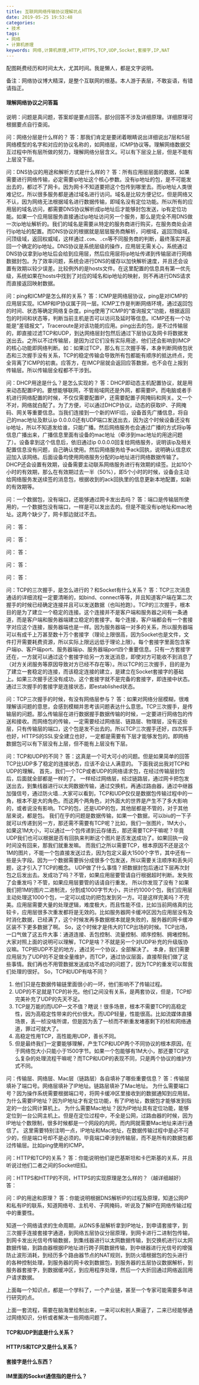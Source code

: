 ```yaml
---
title: 互联网网络传输协议理解坑点
date: 2019-05-25 19:53:48
categories:
- 技术
tags:
- 网络
- 计算机原理
keywords: 网络,计算机原理,HTTP,HTTPS,TCP,UDP,Socket,套接字,IP,NAT
---
```


配图耗费经历和时间太大，尤其时间。我是懒人，都是文字说明。

备注：网络协议博大精深，是整个互联网的根基。本人游于表层，不敢妄语，有错请指正。

#### 理解网络协议之问答篇

说明：问题是真问题，答案却是要点回答。部分回答不涉及详细原理。详细原理可根据要点自行查阅。

问：网络分层是什么样的？
答：那我们肯定是要闭着眼睛说出详细说出7层和5层网络模型的名字和对应的协议名称的，如网络层，ICMP协议等。理解网络数据交互过程中所有层所做的努力，理解网络分层含义。可以有下层没上层，但是不能有上层没下层。

问：DNS协议的用途和解析方式是什么样的？
答：所有应用层层面的数据，如果需要进行网络传输，必定需要ip地址这个核心参数。没有ip地址的包，是不可能发出去的，都过不了网卡。因为网卡不知道要把这个包传到哪里去。而ip地址人类很难记忆，所以很多服务都是通过域名进行访问。域名是比较方便记忆，但是网络又不认，因为网络无法根据域名进行数据传输，即域名没有定位功能。所以所有的应用层的域名访问，都需要DNS协议解析成ip地址后才能够封包发送，ip有定位功能。如果一个应用层服务直接通过ip地址访问另一个服务，那么是完全不用DNS做一次ip地址解析的。我们的域名是需要从特定的服务商进行购买，在服务商处会进行ip地址的配置。而DNS协议的根据就是层层服务商解析，问根域，返回顶级域，问顶级域，返回权威域，这样通过`.com`、`.cn`等不同服务商的判断，最终落实并返回一个确定的ip地址。DNS协议是系统层级的操作，应用层无需关心，系统通过DNS协议拿到ip地址后会给到应用层，然后应用层将ip地址传递到传输层进行网络数据封包。为了效率问题，系统会进行DNS的缓存以加快解析速度，并且还会设置有效期以较少误差。比较例外的是hosts文件。在这里配置的信息具有第一优先级，系统如果在hosts中找到了对应的域名和ip地址的映射，则不再进行DNS请求而直接返回映射数据。

<!-- more -->
问：ping和ICMP是怎么样的关系？
答：ICMP是网络层协议，ping是对ICMP的应用层实现。ICMP和IP协议属于同一层。ICMP工作是判断网络环境，通过返回包的时间、状态等确定网络复杂度。ping使用了ICMP的“查询报文”功能，根据返回包的时间和状态等，判断当前主机是否可以访问及延时等信息。ICMP还有一个功能是“差错报文”，Traceroute是对该功能的应用。ping出去的包，是不过传输层的，即直接过滤TCP和UDP，到达网络层封包然后通过下层协议及网卡将数据发送出去。之所以不过传输层，是因为过它们没有实际用途，他们还会影响到IMCP的核心功能即网络判断。如：如果过TCP，那么有三次握手等，本身判断网络包状态和三次握手没有关系，TCP的稳定传输会导致所有包都能有顺序的抵达终点，完全背离了ICMP的初衷。应答方，在IMCP层就会返回应答数据，也不会在上报到传输层。所以传输层全程都不干涉到。

问：DHCP用途是什么？是怎么实现的？
答：DHCP即动态主机配置协议，就是用来动态配置IP的。要想能够联网，不管局域网还是外网，都需要IP。而电脑或者手机进行网络配置的时候，不仅仅需要配置IP，还需要配置子网掩码和网关。又一个不对，网络就白配了。为了方便，可以通过DHCP协议，动态的获取IP、子网掩码、网关等重要信息。当我们连接到一个新的WIFI后，设备首先广播信息，将自己的mac地址及默认ip 0.0.0.0还有UDP端口发送出去，因为这个时候设备还没有ip地址，所以不知道发给谁，只能广播。然后网络服务也会通过广播的方式将ip等信息广播出来，广播信息里面有设备的mac地址（牵涉到mac地址的用途问题了）。设备拿到这个信息后，依旧通过ip 0.0.0.0回复给网络服务，说明该ip及相关配置信息没有问题，自己确认使用。然后网络服务给予ack回执，说明确认信息欢迎加入该网络。后面设备均使用网络服务分配的ip地址进行网络数据传输了。DHCP还会设置有效期，设备需要主动联系网络服务进行有效期的续签。比如10个小时的有效期，那么在有效期过去一半（50%），即5个小时的时候，设备会主动给网络服务发送续签的消息包，根据收到的ack回执里的信息更新本地配置，如新的有效期等。

问：一个数据包，没有端口，还能够通过网卡发出去吗？
答：端口是传输层所使用的，一个数据包没有端口，一样是可以发出去的。但是不能没有ip地址和mac地址。这两个缺少了，网卡那边就过不去。

问：
答：

问：
答：

问：
答：

问：
答：

问：
答：

问：TCP的三次握手，是怎么进行的？和Socket有什么关系？
答：TCP三次消息通话的详细流程一定要清晰的，如bind、connect等等，并且知道客户端在第二次握手的时候已经确定连接并且可以发送数据（也叫抢跑）。TCP的三次握手，根本目的是为了建立一个稳定的连接。这个连接并不是客户端和服务器之间有一条通道，而是客户端和服务器端建立稳定的套接字。每个连接，客户端都会有一个套接字对应这个连接，服务器端也是一样。因为服务器端一对多的关系，所以服务器端可以有成千上万甚至数十万个套接字（理论上限很高，因为Socket也是文件，文件打开需要耗费资源，所以实际上限远远低于理论上限）。每个套接字里面包含客户端ip、客户端port、服务器端ip、服务器端port四个重要信息。只有一方套接字还在，一方就可以通过这个套接字给另一方发送消息，即使对方可能收不到消息了（对方关闭服务等原因导致对方已经不存在等）。所以TCP的三次握手，目的是为了建立一套稳定的连接，而该稳定连接的建立，是建立在Socket套接字的基础上。如果三次握手还没有成功，这个套接字就不是完备的套接字，即连接中状态。通过三次握手的套接字是连接状态，即established状态。

问：TCP三次握手的时候，有没有网络层参与？
答：如果对网络分层模糊，很难理解该问题的意思，会感到模糊并思考该问题表达什么意思。TCP三次握手，是传输层的问题。那么传输层在进行数据握手数据传输的时候，一定要进行网络包的传送和接收。而网络包的传输，一定需要经过网络层、链路层、物理层，没有这些层，只有传输层的端口，这个包是发不出去的。所以TCP三次握手还好，四次挥手也好，HTTPS的SSL安全建立也好，一定都是需要有下层才能够发包的。即网络数据包可以有下层没有上层，但不能有上层没有下层。

问：TCP和UDP的不同？
答：这真是一个可大可小的问题。但是如果简单的回答TCP比UDP多了稳定的连接状态，应该不会让人满意的。
下面我说出我对TCP和UDP的理解。
首先，我们一个TCP或者UDP的网络请求包，在经过传输层封包后，后面就全部都是一样的了。
一样经过网络层，经过链路层，通过网卡把包发送出去，到集线器进行以太网数据传输，通过交换机，再通过路由器，通过中继器加强信号，通过防火墙...大家可以看到，TCP和UDP仅仅是数据包传输过程中的一角，根本不是大的角色。而这两个两角色，对外面大的世界是产生不了多大影响的，或者说没有影响。TCP的包，还是UDP的包，其他层都是不管的，对于其他层来说，都是包。
我们在乎的问题是数据传输，如果一个数据，可以biu的一下子就可以传递到另一方，那还需不需要有TCP呢？比如，我们一张图片，1M大小，如果这1M大小，可以通过一个包传递到云存储去，那还需要TCP干嘛呢？毕竟UDP我们也可以根据是否有回执来判断这个图片是否发送成功了。如果回执一段时间没有回来，那我们就重发嘛。
而我们之所以需要TCP，根本原因不还是这个1M的图片，不能一个包直接发送过去，因为包定义最大1500个字节，其中还有一些是头字段。因为一个数据需要拆分成很多个包发送，所以需要关注顺序和丢失问题，这才引入了TCP的概念。
UDP做了什么事情？把数据封包后通过下层再次封包之后发出去。发成功了吗？不管，如果应用层要管请自行根据超时判断。发失败了会重发吗？不管，如果应用层要管的话请自行重发。
所以你发现了没有？如果我们把1M的图片二进制流，分割成1000字节大小，共计约1000个包，我们应用层主动处理这1000个包，一定可以成功的把包发到另一方。可是这样完美吗？不完美。应用层需要大量的处理逻辑，难度极大，而且性能不佳，比如当前网络真的比较卡，应用层很多次重发都将是无效的。比如服务器网卡缓冲区因为应用层没有及时消化数据，已经满了，这个时候发再多数据根本就是失败的，服务器的网卡缓冲区装不下更多数据了啊。
So，这个时候才是伟大的TCP出场的时候。TCP出场，一口气做了这五件大事：通道连接、丢包控制、流量控制、顺序控制、拥堵控制。大家对照上面的说明可以理解，TCP是啥？不就是另一个对UDP补充的升级版协议嘛。TCP把UDP不足的地方，通过另一个协议，全部解决了。
本身，我们需要应用层为了UDP的不足做全量维护，而TCP，通过协议层面，直接帮我们做了这些事情。我们再也不用管数据发送成功不成功的问题了，因为TCP的重发可以帮我们处理的很好。
So，TCP和UDP有啥不同？
1. 他们只是在数据传输链里面很小的一环，他们影响不了传输过程。
2. UDP的不足就是TCP的补充。他们之间没有关系，是两套协议，但是，TCP却完美补充了UDP的先天不足。
3. TCP是万能的而UDP一文不值？瞎说！很多场景，根本不需要TCP的高稳定性，因为高稳定性带来的代价很大。而UDP轻量，性能很高。比如流媒体直播场景，丢一桢没啥所谓，但是因为丢了一桢而不断重发堵塞剩下的桢和网络通道，罪过可就大了。
4. 高稳定性用TCP，高性能用UDP，善长不同。
5. 但是最终我们一定要能够理解，产生TCP和UDP两个不同协议的根本原因，在于网络包大小只能小于1500字节。如果一个包能够有1M大小，那还要TCP这么复杂的处理流程干嘛呢？而TCP和UDP的表现不同，只是两个协议的维护方式不同。

问：传输层、网络层、Mac层（链路层）各自填补了哪些重要信息？
答：传输层填补了端口号。网络层填补了IP地址。链路层填补了Mac地址。
为什么需要端口号？因为操作系统需要根据端口号，将网卡缓冲区里接收到的数据通知到应用层。
为什么需要IP地址？因为IP地址才有定位功能，有了IP地址，数据包才能够发到指定的一台公网计算机上。
为什么需要Mac地址？因为IP地址具有定位功能，能够定位到一台公网主机上。但是在定位过程中，不全是公网，过路由器的时候，因为IP地址个数限制，很多时候都是一个网段的内网，而内网就需要Mac地址来进行通信了。
这里需要特别注明一点，IP地址和Mac地址，在数据传输过程中是必不可少的，但是端口号却不是必须的。毕竟端口牵涉到传输层，而不是所有的数据包都过传输层。比如ping使用的ICMP。

问：HTTP和TCP的关系？
答：你能说明他们是巴基斯坦和卡巴斯基的关系，并且听说过他们二者之间的Socket纽扣。

问：HTTPS和HTTP的不同，HTTPS的实现原理是怎么样的？（越详细越好）
答：

问：IP的用途和原理？
答：你能说明根据DNS解析IP的过程及原理，知道公网IP和私有IP的联系，知道网络号、主机号、子网掩码，听说及了解IP在网络传输过程中的重要性。

知道一个网络请求的生命周期，从DNS多层解析拿到IP地址，到申请套接字，到三次握手连接套接字通道，到网络五层协议分层原理，到网卡进行二进制包传输，到网卡发出光信号传输数据，到集线器进行以太网数据传输，到交换机进行以太网数据传输，到路由器根据IP地址进行跨子网数据传输，到中继器进行光信号的增强防止波形消耗，到经历多个路由器节点的NAT规则，到防火墙根据包的包头进行的各种控制处理，到服务器的网卡收到数据包，到服务器的五层协议数据解析，到服务器套接字，到数据缓冲区，到应用程序处理，然后一个大折回通过网络返回用户请求数据。

上面每一个知识点，都是一个学科了，一个产业链，甚至一个专家可能需要多年进行研究的点。

上面一套流程，需要在脑海里绘制出来，一来可以和别人撕逼了，二来已经能够通过网络知识，分析或者解决一些网络问题了。



#### TCP和UDP到底是什么关系？



#### HTTP/S和TCP又是什么关系？


#### 套接字是什么东西？




#### IM里面的Socket通信指的是什么？